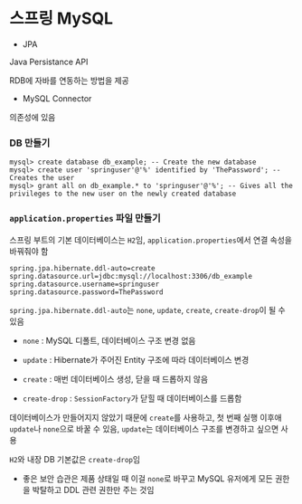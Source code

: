 # 스프링 MySQL

* JPA

Java Persistance API

RDB에 자바를 연동하는 방법을 제공

* MySQL Connector

의존성에 있음

### DB 만들기

```
mysql> create database db_example; -- Create the new database
mysql> create user 'springuser'@'%' identified by 'ThePassword'; -- Creates the user
mysql> grant all on db_example.* to 'springuser'@'%'; -- Gives all the privileges to the new user on the newly created database
```

### `application.properties` 파일 만들기

스프링 부트의 기본 데이터베이스는 `H2`임, `application.properties`에서 연결 속성을 바꿔줘야 함

```properties
spring.jpa.hibernate.ddl-auto=create
spring.datasource.url=jdbc:mysql://localhost:3306/db_example
spring.datasource.username=springuser
spring.datasource.password=ThePassword
```

`spring.jpa.hibernate.ddl-auto`는 `none`, `update`, `create`, `create-drop`이 될 수 있음

* `none` : MySQL 디폴트, 데이터베이스 구조 변경 없음

* `update` : Hibernate가 주어진 Entity 구조에 따라 데이터베이스 변경

* `create` : 매번 데이터베이스 생성, 닫을 때 드롭하지 않음

* `create-drop` : `SessionFactory`가 닫힐 때 데이터베이스를 드롭함

데이터베이스가 만들어지지 않았기 때문에 `create`를 사용하고, 첫 번째 실행 이후애 `update`나 `none`으로 바꿀 수 있음, `update`는 데이터베이스 구조를 변경하고 싶으면 사용

`H2`와 내장 DB 기본값은 `create-drop`임

* 좋은 보안 습관은 제품 상태일 때 이걸 `none`로 바꾸고 MySQL 유저에게 모든 권한을 박탈하고 DDL 관련 권한만 주는 것임

